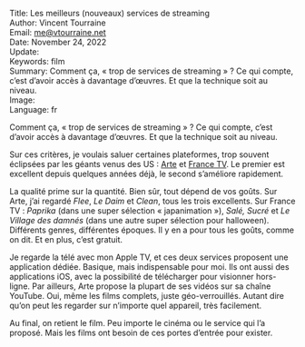 Title:     Les meilleurs (nouveaux) services de streaming  
Author:    Vincent Tourraine  
Email:     me@vtourraine.net  
Date:      November 24, 2022  
Update:    
Keywords:  film  
Summary:   Comment ça, « trop de services de streaming » ? Ce qui compte, c’est d’avoir accès à davantage d’œuvres. Et que la technique soit au niveau.  
Image:     
Language:  fr  


Comment ça, « trop de services de streaming » ? Ce qui compte, c’est d’avoir accès à davantage d’œuvres. Et que la technique soit au niveau.

Sur ces critères, je voulais saluer certaines plateformes, trop souvent éclipsées par les géants venus des US : [Arte](https://www.arte.tv) et [France TV](https://www.france.tv). Le premier est excellent depuis quelques années déjà, le second s’améliore rapidement.

La qualité prime sur la quantité. Bien sûr, tout dépend de vos goûts. Sur Arte, j’ai regardé *Flee*, *Le Daim* et *Clean*, tous les trois excellents. Sur France TV : *Paprika* (dans une super sélection « japanimation »), *Salé, Sucré* et *Le Village des damnés* (dans une autre super sélection pour halloween). Différents genres, différentes époques. Il y en a pour tous les goûts, comme on dit. Et en plus, c’est gratuit.

Je regarde la télé avec mon Apple TV, et ces deux services proposent une application dédiée. Basique, mais indispensable pour moi. Ils ont aussi des applications iOS, avec la possibilité de télécharger pour visionner hors-ligne. Par ailleurs, Arte propose la plupart de ses vidéos sur sa chaîne YouTube. Oui, même les films complets, juste géo-verrouillés. Autant dire qu’on peut les regarder sur n’importe quel appareil, très facilement.

Au final, on retient le film. Peu importe le cinéma ou le service qui l’a proposé. Mais les films ont besoin de ces portes d’entrée pour exister.
